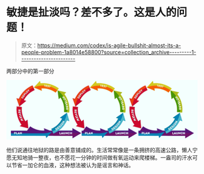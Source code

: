 # 敏捷是扯淡吗？差不多了。这是人的问题！

> 原文：<https://medium.com/codex/is-agile-bullshit-almost-its-a-people-problem-1a8014e58800?source=collection_archive---------1----------------------->

两部分中的第一部分

![](img/8d589965136c8e598898a7885d3e39d0.png)

他们说通往地狱的路是由善意铺成的。生活常常像是一条拥挤的高速公路，懒人宁愿无知地骑一整夜，也不愿花一分钟的时间做有氧运动来爬楼梯。一盎司的汗水可以节省一加仑的血液，这种想法被认为是谣言和神话。
